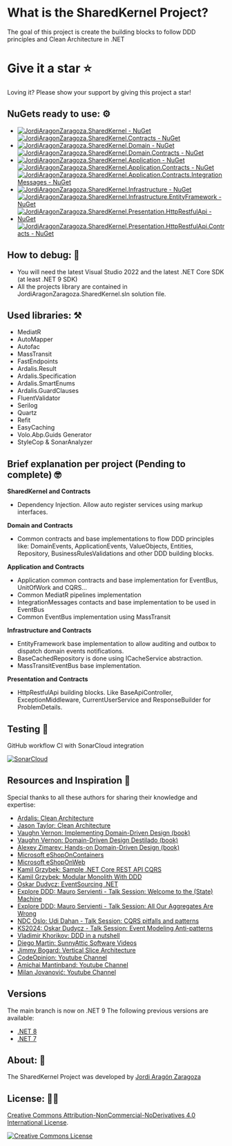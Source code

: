 What is the SharedKernel Project?
=====================
The goal of this project is create the building blocks to follow DDD principles and Clean Architecture in .NET

# Give it a star ⭐

Loving it? Please show your support by giving this project a star!

## NuGets ready to use: ⚙️

- [![JordiAragonZaragoza.SharedKernel - NuGet](https://img.shields.io/nuget/v/JordiAragonZaragoza.SharedKernel.svg?label=JordiAragonZaragoza.SharedKernel%20-%20nuget)](https://www.nuget.org/packages/JordiAragonZaragoza.SharedKernel)
[![JordiAragonZaragoza.SharedKernel.Contracts - NuGet](https://img.shields.io/nuget/v/JordiAragonZaragoza.SharedKernel.Contracts.svg?label=JordiAragonZaragoza.SharedKernel.Contracts%20-%20nuget)](https://www.nuget.org/packages/JordiAragonZaragoza.SharedKernel.Contracts)
- [![JordiAragonZaragoza.SharedKernel.Domain - NuGet](https://img.shields.io/nuget/v/JordiAragonZaragoza.SharedKernel.Domain.svg?label=JordiAragonZaragoza.SharedKernel.Domain%20-%20nuget)](https://www.nuget.org/packages/JordiAragonZaragoza.SharedKernel.Domain)
[![JordiAragonZaragoza.SharedKernel.Domain.Contracts - NuGet](https://img.shields.io/nuget/v/JordiAragonZaragoza.SharedKernel.Domain.Contracts.svg?label=JordiAragonZaragoza.SharedKernel.Domain.Contracts%20-%20nuget)](https://www.nuget.org/packages/JordiAragonZaragoza.SharedKernel.Domain.Contracts)
- [![JordiAragonZaragoza.SharedKernel.Application - NuGet](https://img.shields.io/nuget/v/JordiAragonZaragoza.SharedKernel.Application.svg?label=JordiAragonZaragoza.SharedKernel.Application%20-%20nuget)](https://www.nuget.org/packages/JordiAragonZaragoza.SharedKernel.Application)
[![JordiAragonZaragoza.SharedKernel.Application.Contracts - NuGet](https://img.shields.io/nuget/v/JordiAragonZaragoza.SharedKernel.Application.Contracts.svg?label=JordiAragonZaragoza.SharedKernel.Application.Contracts%20-%20nuget)](https://www.nuget.org/packages/JordiAragonZaragoza.SharedKernel.Application.Contracts)
[![JordiAragonZaragoza.SharedKernel.Application.Contracts.IntegrationMessages - NuGet](https://img.shields.io/nuget/v/JordiAragonZaragoza.SharedKernel.Application.Contracts.IntegrationMessages.svg?label=JordiAragonZaragoza.SharedKernel.Application.Contracts.IntegrationMessages%20-%20nuget)](https://www.nuget.org/packages/JordiAragonZaragoza.SharedKernel.Application.Contracts.IntegrationMessages)
- [![JordiAragonZaragoza.SharedKernel.Infrastructure - NuGet](https://img.shields.io/nuget/v/JordiAragonZaragoza.SharedKernel.Infrastructure.svg?label=JordiAragonZaragoza.SharedKernel.Infrastructure%20-%20nuget)](https://www.nuget.org/packages/JordiAragonZaragoza.SharedKernel.Infrastructure)
[![JordiAragonZaragoza.SharedKernel.Infrastructure.EntityFramework - NuGet](https://img.shields.io/nuget/v/JordiAragonZaragoza.SharedKernel.Infrastructure.EntityFramework.svg?label=JordiAragonZaragoza.SharedKernel.Infrastructure.EntityFramework%20-%20nuget)](https://www.nuget.org/packages/JordiAragonZaragoza.SharedKernel.Infrastructure.EntityFramework)
- [![JordiAragonZaragoza.SharedKernel.Presentation.HttpRestfulApi - NuGet](https://img.shields.io/nuget/v/JordiAragonZaragoza.SharedKernel.Presentation.HttpRestfulApi.svg?label=JordiAragonZaragoza.SharedKernel.Presentation.HttpRestfulApi%20-%20nuget)](https://www.nuget.org/packages/JordiAragonZaragoza.SharedKernel.Presentation.HttpRestfulApi)
[![JordiAragonZaragoza.SharedKernel.Presentation.HttpRestfulApi.Contracts - NuGet](https://img.shields.io/nuget/v/JordiAragonZaragoza.SharedKernel.Presentation.HttpRestfulApi.Contracts.svg?label=JordiAragonZaragoza.SharedKernel.Presentation.HttpRestfulApi.Contracts%20-%20nuget)](https://www.nuget.org/packages/JordiAragonZaragoza.SharedKernel.Presentation.HttpRestfulApi.Contracts)

## How to debug: 🐛

- You will need the latest Visual Studio 2022 and the latest .NET Core SDK (at least .NET 9 SDK)
- All the projects library are contained in JordiAragonZaragoza.SharedKernel.sln solution file.

## Used libraries: ⚒️

- MediatR
- AutoMapper
- Autofac
- MassTransit
- FastEndpoints
- Ardalis.Result
- Ardalis.Specification
- Ardalis.SmartEnums
- Ardalis.GuardClauses
- FluentValidator
- Serilog
- Quartz
- Refit
- EasyCaching
- Volo.Abp.Guids Generator
- StyleCop & SonarAnalyzer

## Brief explanation per project (Pending to complete) 🤓

**SharedKernel and Contracts**
- Dependency Injection. Allow auto register services using markup interfaces.

**Domain and Contracts**
- Common contracts and base implementations to flow DDD principles like: DomainEvents, ApplicationEvents, ValueObjects, Entities, Repository, BusinessRulesValidations and other DDD building blocks.

**Application and Contracts**
- Application common contracts and base implementation for EventBus, UnitOfWork and CQRS...
- Common MediatR pipelines implementation 
- IntegrationMessages contacts and base implementation to be used in EventBus
- Common EventBus implementation using MassTransit

**Infrastructure and Contracts**
- EntityFramework base implementation to allow auditing and outbox to dispatch domain events notifications. 
- BaseCachedRepository is done using ICacheService abstraction.
- MassTransitEventBus base implementation.

**Presentation and Contracts**
- HttpRestfulApi building blocks. Like BaseApiController, ExceptionMiddleware, CurrentUserService and ResponseBuilder for ProblemDetails.

## Testing 🧪

GitHub workflow CI with SonarCloud integration

[![SonarCloud](https://sonarcloud.io/images/project_badges/sonarcloud-white.svg)](https://sonarcloud.io/summary/new_code?id=jordiaragonzaragoza_JordiAragon.SharedKernel)

## Resources and Inspiration 🙏

Special thanks to all these authors for sharing their knowledge and expertise:

- <a href="https://github.com/ardalis/CleanArchitecture" target="_blank">Ardalis: Clean Architecture</a>
- <a href="https://github.com/jasontaylordev/CleanArchitecture" target="_blank">Jason Taylor: Clean Architecture</a>
- <a href="https://www.oreilly.com/library/view/implementing-domain-driven-design/9780133039900/" target="_blank">Vaughn Vernon: Implementing Domain-Driven Design (book)</a>
- <a href="https://kalele.io/books/ddd-destilado/" target="_blank">Vaughn Vernon: Domain-Driven Design Destilado (book)</a>
- <a href="https://www.amazon.com/Hands-Domain-Driven-Design-NET-ebook/dp/B07C5WSR9B" target="_blank">Alexey Zimarev: Hands-on Domain-Driven Design (book)</a>
- <a href="https://github.com/dotnet-architecture/eShopOnContainers" target="_blank">Microsoft eShopOnContainers</a>
- <a href="https://github.com/dotnet-architecture/eShopOnWeb" target="_blank">Microsoft eShopOnWeb</a>
- <a href="https://github.com/kgrzybek/sample-dotnet-core-cqrs-api" target="_blank">Kamil Grzybek: Sample .NET Core REST API CQRS</a>
- <a href="https://github.com/kgrzybek/modular-monolith-with-ddd" target="_blank">Kamil Grzybek: Modular Monolith With DDD</a>
- <a href="https://github.com/oskardudycz/EventSourcing.NetCore" target="_blank">Oskar Dudycz: EventSourcing .NET</a>
- <a href="https://www.youtube.com/watch?v=26xrX113KZc" target="_blank">Explore DDD: Mauro Servienti - Talk Session: Welcome to the (State) Machine</a>
- <a href="https://www.youtube.com/watch?v=KkzvQSuYd5I" target="_blank">Explore DDD: Mauro Servienti - Talk Session: All Our Aggregates Are Wrong</a>
- <a href="https://www.youtube.com/watch?v=Lw04HRF8ies" target="_blank">NDC Oslo: Udi Dahan - Talk Session: CQRS pitfalls and patterns</a>
- <a href="https://www.confluent.io/events/kafka-summit-london-2024/event-modeling-anti-patterns/" target="_blank">KS2024: Oskar Dudycz - Talk Session: Event Modeling Anti-patterns</a>
- <a href="https://www.youtube.com/watch?v=kPV1SkdSnhE" target="_blank">Vladimir Khorikov: DDD in a nutshell</a>
- <a href="https://odysee.com/@sunnyAtticSoftware:a?view=content" target="_blank">Diego Martin: SunnyAttic Software Videos</a>
- <a href="https://www.youtube.com/watch?v=SUiWfhAhgQw" target="_blank">Jimmy Bogard: Vertical Slice Architecture</a>
- <a href="https://www.youtube.com/@CodeOpinion" target="_blank">CodeOpinion: Youtube Channel</a>
- <a href="https://www.youtube.com/@amantinband" target="_blank">Amichai Mantinband: Youtube Channel</a>
- <a href="https://www.youtube.com/@MilanJovanovicTech" target="_blank">Milan Jovanović: Youtube Channel</a>

## Versions

The main branch is now on .NET 9 The following previous versions are available:
* [.NET 8](https://github.com/jordiaragonzaragoza/JordiAragonZaragoza.SharedKernel/tree/net8.0)
* [.NET 7](https://github.com/jordiaragonzaragoza/JordiAragonZaragoza.SharedKernel/tree/net7.0)

## About: 🧐

The SharedKernel Project was developed by <a href="https://www.linkedin.com/in/jordiaragonzaragoza/" target="_blank">Jordi Aragón Zaragoza</a>

## License: 👮‍♂️

[Creative Commons Attribution-NonCommercial-NoDerivatives 4.0 International License](http://creativecommons.org/licenses/by-nc-nd/4.0/).

[![Creative Commons License](https://i.creativecommons.org/l/by-nc-nd/4.0/88x31.png)](http://creativecommons.org/licenses/by-nc-nd/4.0/)